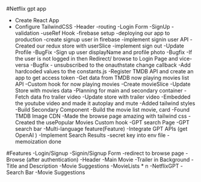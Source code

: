 #Netflix gpt app
- Create React App
- Configure TailwindCSS
-Header
-routing
-Login Form
-SignUp
-validation
-useRef Hook
-firebase setup
-deploying our app to production
-create signup user in firebase
-implement signin user API
-Created our redux store with userSlice
-implement sign out
-Update Profile 
-BugFix -Sign up user displayName and profile photo
-Bugfix -If the user is not logged in then Redirect/ browse to Login Page and vice-versa
-Bugfix - unsubscribed to the onauthstate change callback
-Add hardcoded values to the constants.js
-Register TMDB API and create an app to get access token
-Get data from TMDB now playing movies list API
-Custom hook for now playing movies
-Create movieSlice
-Update Store with movies data
-Planning for main and secondary container
-Fetch data fro trailer video
-Update store with trailer video
-Embedded the youtube video and made it autoplay and mute
-Added tailwind styles
-Build Secondary Component
-Build the movie list movie, card
-Found TMDB Image CDN 
-Made the browse page amazing with tailwind css
-Created the usePopular Movies Custom hook
-GPT search Page
-GPT search bar
-Multi-language feature(Feature)
-Integrate GPT APIs (get OpenAI )
-Implement Search Results 
-secret key into env file
-memoization done 


#Features
-Login/Signup
    -Signin/Signup Form
    -redirect to browse page
-Browse (after authentication)
    -Header
    -Main Movie
        -Trailer in Background
        -Title and Description
        -Movie Suggestions
            -MovieLists * n
-NetflixGPT
    -Search Bar
    -Movie Suggestions
